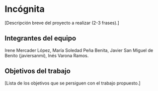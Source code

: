 # Incógnita

[Descripción breve del proyecto a realizar (2-3 frases).]

## Integrantes del equipo

Irene Mercader López, María Soledad Peña Benita, Javier San Miguel de Benito (javiersanmi), Inés Varona Ramos.

## Objetivos del trabajo

[Lista de los objetivos que se persiguen con el trabajo propuesto.]
